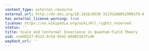 ```yaml
---
content_type: external-resource
external_url: http://dx.doi.org/10.1016/0550-3213%2888%2990179-4
has_external_license_warning: true
license: https://en.wikipedia.org/wiki/All_rights_reserved
status: ''
title: Scale and Conformal Invariance in Quantum Field Theory
uid: ceddb52f-0122-4c54-9542-66d851637cd9
wayback_url: ''
---
```

